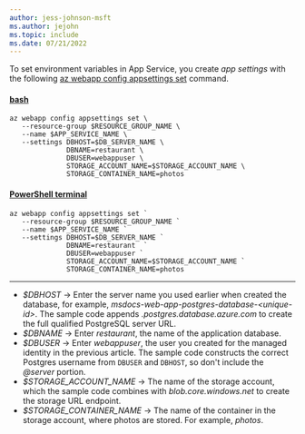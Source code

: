 ```yaml
---
author: jess-johnson-msft
ms.author: jejohn
ms.topic: include
ms.date: 07/21/2022
---
```


To set environment variables in App Service, you create *app settings* with the following [az webapp config appsettings set](/cli/azure/webapp/config/appsettings#az-webapp-config-appsettings-set) command.

#### [bash](#tab/terminal-bash)

```azurecli
az webapp config appsettings set \
   --resource-group $RESOURCE_GROUP_NAME \
   --name $APP_SERVICE_NAME \
   --settings DBHOST=$DB_SERVER_NAME \
              DBNAME=restaurant \
              DBUSER=webappuser \
              STORAGE_ACCOUNT_NAME=$STORAGE_ACCOUNT_NAME \
              STORAGE_CONTAINER_NAME=photos
```

#### [PowerShell terminal](#tab/terminal-powershell)

```azurecli
az webapp config appsettings set `
   --resource-group $RESOURCE_GROUP_NAME `
   --name $APP_SERVICE_NAME `
   --settings DBHOST=$DB_SERVER_NAME `
              DBNAME=restaurant  `
              DBUSER=webappuser `
              STORAGE_ACCOUNT_NAME=$STORAGE_ACCOUNT_NAME `
              STORAGE_CONTAINER_NAME=photos
```

---

* *$DBHOST* &rarr; Enter the server name you used earlier when created the database, for example, *msdocs-web-app-postgres-database-\<unique-id>*. The sample code appends *.postgres.database.azure.com* to create the full qualified PostgreSQL server URL.
* *$DBNAME* &rarr; Enter *restaurant*, the name of the application database.
* *$DBUSER* &rarr; Enter *webappuser*, the user you created for the managed identity in the previous article. The sample code constructs the correct Postgres username from `DBUSER` and `DBHOST`, so don't include the *@server* portion.
* *$STORAGE_ACCOUNT_NAME* &rarr; The name of the storage account, which the sample code combines with *blob.core.windows.net* to create the storage URL endpoint.
* *$STORAGE_CONTAINER_NAME* &rarr; The name of the container in the storage account, where photos are stored. For example, *photos*.